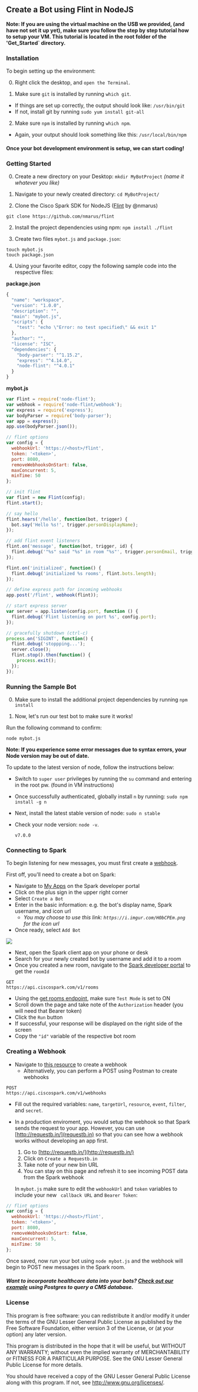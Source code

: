 ## Create a Bot using Flint in NodeJS

**Note: If you are using the virtual machine on the USB we provided, (and have not set it up yet), make sure you follow the step by step tutorial how to setup your VM.  This tutorial is located in the root folder of the 'Get_Started` directory.**

### Installation

To begin setting up the environment:

0. Right click the desktop, and `open the Terminal`.

1. Make sure `git` is installed by running `which git`.
  - If things are set up correctly, the output should look like: `/usr/bin/git`
  - If not, install git by running `sudo yum install git-all`
 
2. Make sure `npm` is installed by running `which npm`.
  - Again, your output should look something like this: `/usr/local/bin/npm`

#### Once your bot development environment is setup, we can start coding!

### Getting Started

0. Create a new directory on your Desktop: `mkdir MyBotProject` *(name it whatever you like)*

1. Navigate to your newly created directory: `cd MyBotProject/`

1. Clone the Cisco Spark SDK for NodeJS ([Flint](https://github.com/nmarus/flint) by @nmarus)
  ```
  git clone https://github.com/nmarus/flint  
  ```
2. Install the project dependencies using npm: `npm install ./flint`

3. Create two files `mybot.js` and `package.json`:
  ```
  touch mybot.js
  touch package.json
  ```
4. Using your favorite editor, copy the following sample code into the respective files:

**package.json**
```javascript
{
  "name": "workspace",
  "version": "1.0.0",
  "description": "",
  "main": "mybot.js",
  "scripts": {
    "test": "echo \"Error: no test specified\" && exit 1"
  },
  "author": "",
  "license": "ISC",
  "dependencies": {
    "body-parser": "^1.15.2",
    "express": "^4.14.0",
    "node-flint": "^4.0.1"
  }
}
```
**mybot.js**
```javascript
var Flint = require('node-flint');
var webhook = require('node-flint/webhook');
var express = require('express');
var bodyParser = require('body-parser');
var app = express();
app.use(bodyParser.json());

// flint options
var config = {
  webhookUrl: 'https://<host>/flint',
  token: '<token>',
  port: 8080,
  removeWebhooksOnStart: false,
  maxConcurrent: 5,
  minTime: 50
};

// init flint
var flint = new Flint(config);
flint.start();

// say hello
flint.hears('/hello', function(bot, trigger) {
  bot.say('Hello %s!', trigger.personDisplayName);
});

// add flint event listeners
flint.on('message', function(bot, trigger, id) {
  flint.debug('"%s" said "%s" in room "%s"', trigger.personEmail, trigger.text, trigger.roomTitle);
});

flint.on('initialized', function() {
  flint.debug('initialized %s rooms', flint.bots.length);
});

// define express path for incoming webhooks
app.post('/flint', webhook(flint));

// start express server
var server = app.listen(config.port, function () {
  flint.debug('Flint listening on port %s', config.port);
});

// gracefully shutdown (ctrl-c)
process.on('SIGINT', function() {
  flint.debug('stoppping...');
  server.close();
  flint.stop().then(function() {
    process.exit();
  });
});
```


### Running the Sample Bot


0. Make sure to install the additional project dependencies by running `npm install`

1. Now, let's run our test bot to make sure it works! 

Run the following command to confirm: 

```
node mybot.js
```

**Note: If you experience some error messages due to syntax errors, your Node version may be out of date.**

To update to the latest version of node, follow the instructions below:
  
  - Switch to `super user` privileges by running the `su` command and entering in the root pw. (found in VM instructions)
    
  - Once successfully authenticated, globally install `n` by running: `sudo npm install -g n`
    
  - Next, install the latest stable version of node: `sudo n stable`
    
  - Check your node version: `node -v`.
    
      ```
      v7.0.0
      
      ```
      
### Connecting to Spark

To begin listening for new messages, you must first create a [webhook](https://developer.ciscospark.com/webhooks-explained.html). 

First off, you'll need to create a bot on Spark:

- Navigate to [My Apps](https://developer.ciscospark.com/apps.html) on the Spark developer portal
- Click on the plus sign in the upper right corner
- Select `Create a Bot`
- Enter in the basic information: e.g. the bot's display name, Spark username, and icon url
  - *You may choose to use this link: `https://i.imgur.com/H0bCPEm.png` for the icon url* 
- Once ready, select `Add Bot`

<img src="https://imgur.com/bh0AVpQ.png"/>

- Next, open the Spark client app on your phone or desk
- Search for your newly created bot by username and add it to a room
- Once you created a new room, navigate to the [Spark developer portal](https://developer.ciscospark.com/endpoint-rooms-get.html) to get the `roomId`
```
GET
https://api.ciscospark.com/v1/rooms
```

- Using the [get rooms endpoint](https://developer.ciscospark.com/endpoint-rooms-get.html), make sure `Test Mode` is set to ON
- Scroll down the page and take note of the `Authorization` header (you will need that Bearer token)
- Click the `Run` button
- If successful, your response will be displayed on the right side of the screen
- Copy the `"id"` variable of the respective bot room

### Creating a Webhook

- Navigate to [this resource](https://developer.ciscospark.com/endpoint-webhooks-post.html) to create a webhook
  - Alternatively, you can perform a POST using Postman to create webhooks
```
POST
https://api.ciscospark.com/v1/webhooks
```
- Fill out the required variables: `name`, `targetUrl`, `resource`, `event`, `filter`, and `secret`. 
- In a production enviroment, you would setup the webhook so that Spark sends the request to your app.  However, you can use [http://requestb.in/](requestb.in) so that you can see how a webhook works without developing an app first.
  1. Go to [http://requestb.in/](http://requestb.in/)
  2. Click on `Create a Requestb.in`
  3. Take note of your new bin URL
  4. You can stay on this page and refresh it to see incoming POST data from the Spark webhook
  
  In `mybot.js` make sure to edit the `webhookUrl` and `token` variables to include your new ` callback URL` and `Bearer Token`:
  
```javascript
// flint options
var config = {
  webhookUrl: 'https://<host>/flint',
  token: '<token>',
  port: 8080,
  removeWebhooksOnStart: false,
  maxConcurrent: 5,
  minTime: 50
};
```
Once saved, now run your bot using `node mybot.js` and the webhook will begin to POST new messages in the Spark room.

##### Want to incorporate healthcare data into your bots?  [Check out our example](https://github.com/barrasso/cisco-spark-dev-guide/blob/master/Docs/PostgresCMSEx.md) using Postgres to query a CMS database.

### License

This program is free software: you can redistribute it and/or modify it under the terms of the GNU Lesser General Public License as published by the Free Software Foundation, either version 3 of the License, or (at your option) any later version.

This program is distributed in the hope that it will be useful, but WITHOUT ANY WARRANTY; without even the implied warranty of MERCHANTABILITY or FITNESS FOR A PARTICULAR PURPOSE. See the GNU Lesser General Public License for more details.

You should have received a copy of the GNU Lesser General Public License along with this program. If not, see http://www.gnu.org/licenses/.
